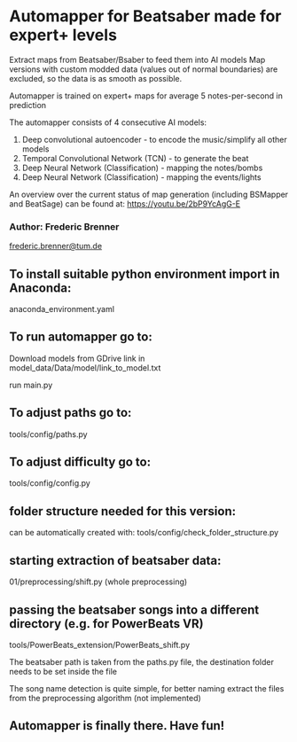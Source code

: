 # Automapper for Beatsaber made for expert+ levels 
Extract maps from Beatsaber/Bsaber to feed them into AI models
Map versions with custom modded data (values out of normal boundaries) are excluded,
so the data is as smooth as possible.

Automapper is trained on expert+ maps for average 5 notes-per-second in prediction

The automapper consists of 4 consecutive AI models:
1. Deep convolutional autoencoder - to encode the music/simplify all other models
2. Temporal Convolutional Network (TCN) - to generate the beat
3. Deep Neural Network (Classification) - mapping the notes/bombs
4. Deep Neural Network (Classification) - mapping the events/lights

An overview over the current status of map generation (including BSMapper and BeatSage) can be found at:
https://youtu.be/2bP9YcAgG-E

### Author: Frederic Brenner
frederic.brenner@tum.de

## To install suitable python environment import in Anaconda:
anaconda_environment.yaml

## To run automapper go to:
Download models from GDrive link in model_data/Data/model/link_to_model.txt

run main.py

## To adjust paths go to:
tools/config/paths.py

## To adjust difficulty go to:
tools/config/config.py


## folder structure needed for this version:
can be automatically created with:
tools/config/check_folder_structure.py

## starting extraction of beatsaber data:
01/preprocessing/shift.py (whole preprocessing)


## passing the beatsaber songs into a different directory (e.g. for PowerBeats VR)
tools/PowerBeats_extension/PowerBeats_shift.py

The beatsaber path is taken from the paths.py file, 
the destination folder needs to be set inside the file

The song name detection is quite simple,
for better naming extract the files from the preprocessing algorithm (not implemented)

## Automapper is finally there. Have fun!
